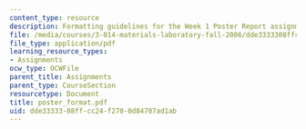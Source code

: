 ```yaml
---
content_type: resource
description: Formatting guidelines for the Week 1 Poster Report assignment.
file: /media/courses/3-014-materials-laboratory-fall-2006/dde3333308ffcc24f2700d84707ad1ab_poster_format.pdf
file_type: application/pdf
learning_resource_types:
- Assignments
ocw_type: OCWFile
parent_title: Assignments
parent_type: CourseSection
resourcetype: Document
title: poster_format.pdf
uid: dde33333-08ff-cc24-f270-0d84707ad1ab
---
```

